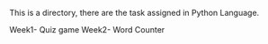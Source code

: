 This is a directory, there are the task assigned in Python Language.

Week1- Quiz game
Week2- Word Counter
